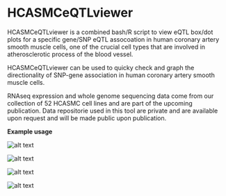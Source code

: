 # HCASMCeQTLviewer

HCASMCeQTLviewer is a combined bash/R script to view eQTL box/dot plots for a specific gene/SNP eQTL assocoation in human coronary artery smooth muscle cells, one of the crucial cell types that are involved in atherosclerotic process of the blood vessel.

HCASMCeQTLviewer can be used to quicky check and graph the directionality of SNP-gene association in human coronary artery smooth muscle cells.

RNAseq expression and whole genome sequencing data come from our collection of 52 HCASMC cell lines and are part of the upcoming publication. Data repositorie used in this tool are private and are available upon request and will be made public upon publication.


**Example usage**

![alt text]()

![alt text]()

![alt text]()

![alt text]()
